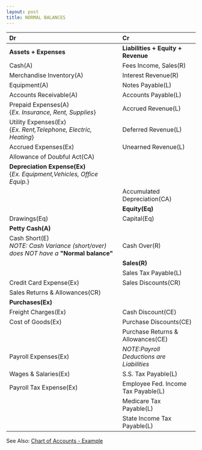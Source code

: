 ```yaml
---
layout: post
title: NORMAL BALANCES
---
```



| Dr | Cr |
|:-|:-|
|**Assets + Expenses**|**Liabilities + Equity + Revenue**|
|Cash(A)|Fees Income, Sales(R)| 
|Merchandise Inventory(A)|Interest Revenue(R)|
|Equipment(A)|Notes Payable(L)|
|Accounts Receivable(A)|Accounts Payable(L)|
|Prepaid Expenses(A)<br>{*Ex. Insurance, Rent, Supplies*}|Accrued Revenue(L)|
|Utility Expenses(Ex)<br>{*Ex. Rent,Telephone, Electric, Heating*}|Deferred Revenue(L)|
|Accrued Expenses(Ex)|Unearned Revenue(L)|
|Allowance of Doubful Act(CA)||
|**Depreciation Expense(Ex)**<br>{*Ex. Equipment,Vehicles, Office Equip.*}||
||Accumulated Depreciation(CA)|
||**Equity(Eq)**|
|Drawings(Eq)|Capital(Eq)|
|**Petty Cash(A)**||
|Cash Short(E)<br>*NOTE: Cash Variance (short/over) does NOT have a* **"Normal balance"**|Cash Over(R)|
||**Sales(R)**|
||Sales Tax Payable(L)|
|Credit Card Expense(Ex)|Sales Discounts(CR)|
|Sales Returns & Allowances(CR)||
|**Purchases(Ex)**||
|Freight Charges(Ex)|Cash Discount(CE)|
|Cost of Goods(Ex)|Purchase Discounts(CE)|
||Purchase Returns & Allowances(CE)|
|Payroll Expenses(Ex)|*NOTE:Payroll Deductions are Liabilities*|
|Wages & Salaries(Ex)|S.S. Tax Payable(L)|
|Payroll Tax Expense(Ex)|Employee Fed. Income Tax Payable(L)|
||Medicare Tax Payable(L)|
||State Income Tax Payable(L)|


See Also: [Chart of Accounts - Example](_posts/2024-04-27-chart-of-acts.md)
